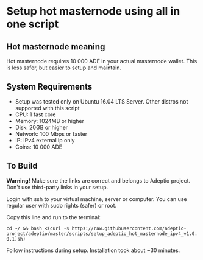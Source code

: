 Setup hot masternode using all in one script
====================

Hot masternode meaning
---------------------
Hot masternode requires 10 000 ADE in your actual masternode wallet. This is less safer, but easier to setup and maintain.

System Requirements
---------------------
* Setup was tested only on Ubuntu 16.04 LTS Server. Other distros not supported with this script
* CPU: 1 fast core
* Memory: 1024MB or higher
* Disk: 20GB or higher
* Network: 100 Mbps or faster
* IP: IPv4 external ip only
* Coins: 10 000 ADE

To Build
---------------------
**Warning!** Make sure the links are correct and belongs to Adeptio project. Don't use third-party links in your setup.

Login with ssh to your virtual machine, server or computer. You can use regular user with sudo rights (safer) or root.

Copy this line and run to the terminal:

```cd ~/ && bash <(curl -s https://raw.githubusercontent.com/adeptio-project/adeptio/master/scripts/setup_adeptio_hot_masternode_ipv4_v1.0.0.1.sh)```

Follow instructions during setup. Installation took about ~30 minutes.
